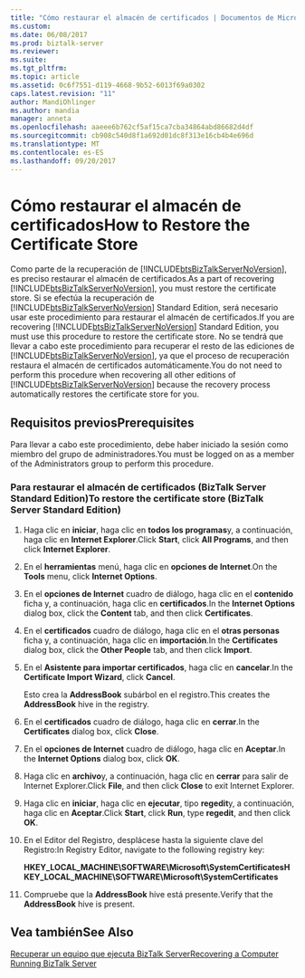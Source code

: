 ```yaml
---
title: "Cómo restaurar el almacén de certificados | Documentos de Microsoft"
ms.custom: 
ms.date: 06/08/2017
ms.prod: biztalk-server
ms.reviewer: 
ms.suite: 
ms.tgt_pltfrm: 
ms.topic: article
ms.assetid: 0c6f7551-d119-4668-9b52-6013f69a0302
caps.latest.revision: "11"
author: MandiOhlinger
ms.author: mandia
manager: anneta
ms.openlocfilehash: aaeee6b762cf5af15ca7cba34864abd86682d4df
ms.sourcegitcommit: cb908c540d8f1a692d01dc8f313e16cb4b4e696d
ms.translationtype: MT
ms.contentlocale: es-ES
ms.lasthandoff: 09/20/2017
---
```

# <a name="how-to-restore-the-certificate-store"></a><span data-ttu-id="b101b-102">Cómo restaurar el almacén de certificados</span><span class="sxs-lookup"><span data-stu-id="b101b-102">How to Restore the Certificate Store</span></span>
<span data-ttu-id="b101b-103">Como parte de la recuperación de [!INCLUDE[btsBizTalkServerNoVersion](../includes/btsbiztalkservernoversion-md.md)], es preciso restaurar el almacén de certificados.</span><span class="sxs-lookup"><span data-stu-id="b101b-103">As a part of recovering [!INCLUDE[btsBizTalkServerNoVersion](../includes/btsbiztalkservernoversion-md.md)], you must restore the certificate store.</span></span> <span data-ttu-id="b101b-104">Si se efectúa la recuperación de [!INCLUDE[btsBizTalkServerNoVersion](../includes/btsbiztalkservernoversion-md.md)] Standard Edition, será necesario usar este procedimiento para restaurar el almacén de certificados.</span><span class="sxs-lookup"><span data-stu-id="b101b-104">If you are recovering [!INCLUDE[btsBizTalkServerNoVersion](../includes/btsbiztalkservernoversion-md.md)] Standard Edition, you must use this procedure to restore the certificate store.</span></span> <span data-ttu-id="b101b-105">No se tendrá que llevar a cabo este procedimiento para recuperar el resto de las ediciones de [!INCLUDE[btsBizTalkServerNoVersion](../includes/btsbiztalkservernoversion-md.md)], ya que el proceso de recuperación restaura el almacén de certificados automáticamente.</span><span class="sxs-lookup"><span data-stu-id="b101b-105">You do not need to perform this procedure when recovering all other editions of [!INCLUDE[btsBizTalkServerNoVersion](../includes/btsbiztalkservernoversion-md.md)] because the recovery process automatically restores the certificate store for you.</span></span>  
  
## <a name="prerequisites"></a><span data-ttu-id="b101b-106">Requisitos previos</span><span class="sxs-lookup"><span data-stu-id="b101b-106">Prerequisites</span></span>  
 <span data-ttu-id="b101b-107">Para llevar a cabo este procedimiento, debe haber iniciado la sesión como miembro del grupo de administradores.</span><span class="sxs-lookup"><span data-stu-id="b101b-107">You must be logged on as a member of the Administrators group to perform this procedure.</span></span>  
  
### <a name="to-restore-the-certificate-store-biztalk-server-standard-edition"></a><span data-ttu-id="b101b-108">Para restaurar el almacén de certificados (BizTalk Server Standard Edition)</span><span class="sxs-lookup"><span data-stu-id="b101b-108">To restore the certificate store (BizTalk Server Standard Edition)</span></span>  
  
1.  <span data-ttu-id="b101b-109">Haga clic en **iniciar**, haga clic en **todos los programas**y, a continuación, haga clic en **Internet Explorer**.</span><span class="sxs-lookup"><span data-stu-id="b101b-109">Click **Start**, click **All Programs**, and then click **Internet Explorer**.</span></span>  
  
2.  <span data-ttu-id="b101b-110">En el **herramientas** menú, haga clic en **opciones de Internet**.</span><span class="sxs-lookup"><span data-stu-id="b101b-110">On the **Tools** menu, click **Internet Options**.</span></span>  
  
3.  <span data-ttu-id="b101b-111">En el **opciones de Internet** cuadro de diálogo, haga clic en el **contenido** ficha y, a continuación, haga clic en **certificados**.</span><span class="sxs-lookup"><span data-stu-id="b101b-111">In the **Internet Options** dialog box, click the **Content** tab, and then click **Certificates**.</span></span>  
  
4.  <span data-ttu-id="b101b-112">En el **certificados** cuadro de diálogo, haga clic en el **otras personas** ficha y, a continuación, haga clic en **importación**.</span><span class="sxs-lookup"><span data-stu-id="b101b-112">In the **Certificates** dialog box, click the **Other People** tab, and then click **Import**.</span></span>  
  
5.  <span data-ttu-id="b101b-113">En el **Asistente para importar certificados**, haga clic en **cancelar**.</span><span class="sxs-lookup"><span data-stu-id="b101b-113">In the **Certificate Import Wizard**, click **Cancel**.</span></span>  
  
     <span data-ttu-id="b101b-114">Esto crea la **AddressBook** subárbol en el registro.</span><span class="sxs-lookup"><span data-stu-id="b101b-114">This creates the **AddressBook** hive in the registry.</span></span>  
  
6.  <span data-ttu-id="b101b-115">En el **certificados** cuadro de diálogo, haga clic en **cerrar**.</span><span class="sxs-lookup"><span data-stu-id="b101b-115">In the **Certificates** dialog box, click **Close**.</span></span>  
  
7.  <span data-ttu-id="b101b-116">En el **opciones de Internet** cuadro de diálogo, haga clic en **Aceptar**.</span><span class="sxs-lookup"><span data-stu-id="b101b-116">In the **Internet Options** dialog box, click **OK**.</span></span>  
  
8.  <span data-ttu-id="b101b-117">Haga clic en **archivo**y, a continuación, haga clic en **cerrar** para salir de Internet Explorer.</span><span class="sxs-lookup"><span data-stu-id="b101b-117">Click **File**, and then click **Close** to exit Internet Explorer.</span></span>  
  
9. <span data-ttu-id="b101b-118">Haga clic en **iniciar**, haga clic en **ejecutar**, tipo **regedit**y, a continuación, haga clic en **Aceptar**.</span><span class="sxs-lookup"><span data-stu-id="b101b-118">Click **Start**, click **Run**, type **regedit**, and then click **OK**.</span></span>  
  
10. <span data-ttu-id="b101b-119">En el Editor del Registro, desplácese hasta la siguiente clave del Registro:</span><span class="sxs-lookup"><span data-stu-id="b101b-119">In Registry Editor, navigate to the following registry key:</span></span>  
  
     <span data-ttu-id="b101b-120">**HKEY_LOCAL_MACHINE\SOFTWARE\Microsoft\SystemCertificates**</span><span class="sxs-lookup"><span data-stu-id="b101b-120">**HKEY_LOCAL_MACHINE\SOFTWARE\Microsoft\SystemCertificates**</span></span>  
  
11. <span data-ttu-id="b101b-121">Compruebe que la **AddressBook** hive está presente.</span><span class="sxs-lookup"><span data-stu-id="b101b-121">Verify that the **AddressBook** hive is present.</span></span>  
  
## <a name="see-also"></a><span data-ttu-id="b101b-122">Vea también</span><span class="sxs-lookup"><span data-stu-id="b101b-122">See Also</span></span>  
 [<span data-ttu-id="b101b-123">Recuperar un equipo que ejecuta BizTalk Server</span><span class="sxs-lookup"><span data-stu-id="b101b-123">Recovering a Computer Running BizTalk Server</span></span>](../core/recovering-a-computer-running-biztalk-server.md)